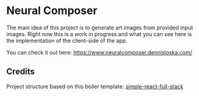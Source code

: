 # Neural Composer

The main idea of this project is to generate art images from provided input images. Right now this is a work in progress and what you can see here is the implementation of the client-side of the app.

You can check it out here: https://www.neuralcomposer.dennisloska.com/

## Credits

Project structure based on this boiler template: [simple-react-full-stack](https://github.com/crsandeep/simple-react-full-stack)
